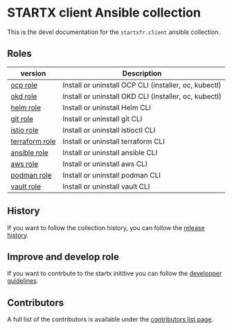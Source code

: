 # STARTX client Ansible collection

This is the devel documentation for the `startxfr.client` ansible collection.

## Roles

| version                            | Description                                           |
| ---------------------------------- | ----------------------------------------------------- |
| [ocp role](roles/ocp/)             | Install or uninstall OCP CLI (installer, oc, kubectl) |
| [okd role](roles/okd/)             | Install or uninstall OKD CLI (installer, oc, kubectl) |
| [helm role](roles/helm/)           | Install or uninstall Helm CLI                         |
| [git role](roles/git/)             | Install or uninstall git CLI                          |
| [istio role](roles/istio/)         | Install or uninstall istioctl CLI                     |
| [terraform role](roles/terraform/) | Install or uninstall terraform CLI                    |
| [ansible role](roles/ansible/)     | Install or uninstall ansible CLI                      |
| [aws role](roles/aws/)             | Install or uninstall aws CLI                          |
| [podman role](roles/podman/)       | Install or uninstall podman CLI                       |
| [vault role](roles/vault/)         | Install or uninstall vault CLI                        |

## History

If you want to follow the collection history, you can follow the [release history](history.md).

## Improve and develop role

If you want to contrbute to the startx inititive you can follow the [developper guidelines](developpers.md).

## Contributors

A full list of the contributors is available under the [contributors list page](contributors.md).
